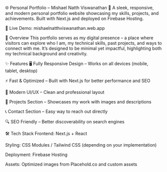 🌐 Personal Portfolio – Mishael Natth Viswanathan
🚀 A sleek, responsive, and modern personal portfolio website showcasing my skills, projects, and achievements.
Built with Next.js and deployed on Firebase Hosting.

🔗 Live Demo: mishaelnatthviswanathan.web.app

📌 Overview
This portfolio serves as my digital presence – a place where visitors can explore who I am, my technical skills, past projects, and ways to connect with me.
It’s designed to be minimal yet impactful, highlighting both my technical background and creativity.

✨ Features
🖥 Fully Responsive Design – Works on all devices (mobile, tablet, desktop)

⚡ Fast & Optimized – Built with Next.js for better performance and SEO

🎨 Modern UI/UX – Clean and professional layout

📂 Projects Section – Showcases my work with images and descriptions

📞 Contact Section – Easy way to reach out directly

🔍 SEO Friendly – Better discoverability on search engines

🛠 Tech Stack
Frontend: Next.js + React

Styling: CSS Modules / Tailwind CSS (depending on your implementation)

Deployment: Firebase Hosting

Assets: Optimized images from Placehold.co and custom assets

